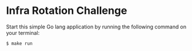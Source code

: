 # Infra Rotation Challenge
Start this simple Go lang application by running the following command on your terminal:

`$ make run`
